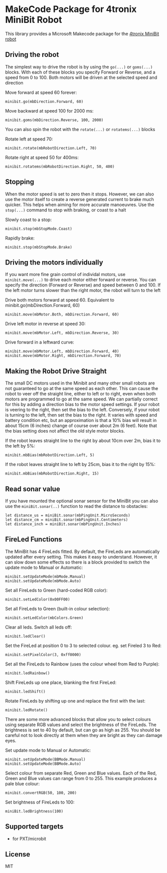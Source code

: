 # MakeCode Package for 4tronix MiniBit Robot

This library provides a Microsoft Makecode package for the [4tronix MiniBit robot](https://4tronix.co.uk/minibit)

## Driving the robot    
The simplest way to drive the robot is by using the `go(...)` or `goms(...)` blocks.
With each of these blocks you specify Forward or Reverse, and a speed from 0 to 100.
Both motors will be driven at the selected speed and direction

Move forward at speed 60 forever:

```block
minibit.go(mbDirection.Forward, 60)
```

Move backward at speed 100 for 2000 ms:

```block
minibit.goms(mbDirection.Reverse, 100, 2000)
```

You can also spin the robot with the `rotate(...)` or `rotatems(...)` blocks

Rotate left at speed 70:

```block
minibit.rotate(mbRobotDirection.Left, 70)
```

Rotate right at speed 50 for 400ms:

```block
minibit.rotatems(mbRobotDirection.Right, 50, 400)
```   

## Stopping
When the motor speed is set to zero then it stops. However, we can also use the motor itself to create a reverse generated current to brake much quicker.
This helps when aiming for more accurate manoeuvres. Use the `stop(...)` command to stop with braking, or coast to a halt

Slowly coast to a stop:

```block
minibit.stop(mbStopMode.Coast)
```

Rapidly brake:

```block
minibit.stop(mbStopMode.Brake)
```

## Driving the motors individually

If you want more fine grain control of individal motors, use `minibit.move(...)` to drive each motor either forward or reverse.
You can specify the direction (Forward or Reverse) and speed between 0 and 100.
If the left motor turns slower than the right motor, the robot will turn to the left

Drive both motors forward at speed 60. Equivalent to minibit.go(mbDirection.Forward, 60)

```block
minibit.move(mbMotor.Both, mbDirection.Forward, 60)
```

Drive left motor in reverse at speed 30:

```block
minibit.move(mbMotor.Left, mbDirection.Reverse, 30)
```

Drive forward in a leftward curve:

```blocks
minibit.move(mbMotor.Left, mbDirection.Forward, 40)
minibit.move(mbMotor.Right, mbDirection.Forward, 70)
```

## Making the Robot Drive Straight

The small DC motors used in the Minibit and many other small robots are not guaranteed to go at the same speed as each other.
This can cause the robot to veer off the straight line, either to left or to right, even when both motors are programmed to go
at the same speed.
We can partially correct for this by adding a direction bias to the motor speed settings.
If your robot is veering to the right, then set the bias to the left.
Conversely, if your robot is turning to the left, then set the bias to the right.
It varies with speed and battery condition etc, but an approximation is that a 10% bias will result in about 15cm (6 inches)
change of course over about 2m (6 feet).
Note that the bias setting does not affect the old style motor blocks.

If the robot leaves straight line to the right by about 10cm over 2m, bias it to the left by 5%:

```block
minibit.mbBias(mbRobotDirection.Left, 5)
```

If the robot leaves straight line to left by 25cm, bias it to the right by 15%:

```block
minibit.mbBias(mbRobotDirection.Right, 15)
```

## Read sonar value

If you have mounted the optional sonar sensor for the MiniBit you can
also use the `miniBit.sonar(..)` function to read the distance to obstacles:

```block
let distance_us = miniBit.sonar(mbPingUnit.MicroSeconds)
let distance_cm = miniBit.sonar(mbPingUnit.Centimeters)
let distance_inch = miniBit.sonar(mbPingUnit.Inches)
```

## FireLed Functions

The MiniBit has 4 FireLeds fitted.
By default, the FireLeds are automatically updated after every setting. This makes it easy to understand.
However, it can slow down some effects so there is a block provided to switch the update mode to
Manual or Automatic:

```blocks
minibit.setUpdateMode(mbMode.Manual)
minibit.setUpdateMode(mbMode.Auto)
```

Set all FireLeds to Green (hard-coded RGB color):

```block
minibit.setLedColor(0x00FF00)
```

Set all FireLeds to Green (built-in colour selection):

```block
minibit.setLedColor(mbColors.Green)
```

Clear all leds. Switch all leds off:

```block
minibit.ledClear()
```

Set the FireLed at position 0 to 3 to selected colour. eg. set Fireled 3 to Red:

```block
minibit.setPixelColor(3, 0xff0000)
```

Set all the FireLeds to Rainbow (uses the colour wheel from Red to Purple):

```block
minibit.ledRainbow()
```

Shift FireLeds up one place, blanking the first FireLed:

```block
minibit.ledShift()
```

Rotate FireLeds by shifting up one and replace the first with the last:

```block
minibit.ledRotate()
```

There are some more advanced blocks that allow you to select colours using separate RGB values
and select the brightness of the FireLeds.
The brightness is set to 40 by default, but can go as high as 255.
You should be careful not to look directly at them when they are bright as they can damage eyes.

Set update mode to Manual or Automatic:

```blocks
minibit.setUpdateMode(BBMode.Manual)
minibit.setUpdateMode(BBMode.Auto)
```


Select colour from separate Red, Green and Blue values. Each of the Red, Green and Blue values can range from 0 to 255. This example produces a pale blue colour:

```block
minibit.convertRGB(50, 100, 200)
```

Set brightness of FireLeds to 100:

```block
miniBit.ledBrightness(100)
```

## Supported targets

* for PXT/microbit

## License

MIT
